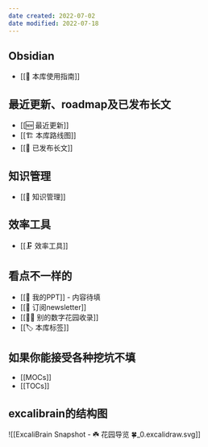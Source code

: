 ```yaml
---
date created: 2022-07-02
date modified: 2022-07-18
---
```


## Obsidian

- [[🧰 本库使用指南]]

## 最近更新、roadmap及已发布长文

- [[🆕 最近更新]]
- [[🏗 本库路线图]]
- [[🏹 已发布长文]]

## 知识管理

- [[🧀 知识管理]]

## 效率工具

- [[🗜 效率工具]]

## 看点不一样的

- [[🎥 我的PPT]] - 内容待填
- [[📩 订阅newsletter]]
- [[👬🏻 别的数字花园收录]]
- [[🏷 本库标签]]

## 如果你能接受各种挖坑不填
- [[MOCs]]
- [[TOCs]]

## excalibrain的结构图

![[ExcaliBrain Snapshot - ☘️ 花园导览 🍀_0.excalidraw.svg]]
